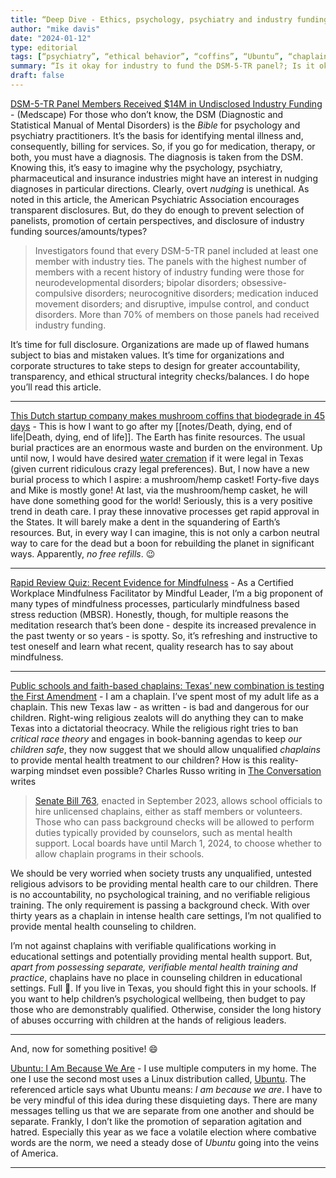 ```yaml
---
title: “Deep Dive - Ethics, psychology, psychiatry and industry funding; cool biodegradable coffins; Ubuntu; Chaplains replacing school counselors”
author: "mike davis"
date: "2024-01-12"
type: editorial
tags: [“psychiatry”, “ethical behavior”, “coffins”, “Ubuntu”, “chaplains”, “counselors”, “texas”] 
summary: “Is it okay for industry to fund the DSM-5-TR panel?; Is it okay for chaplains to replace school counselors?; Is it time to order your biodegradable coffin?; and, others!”
draft: false
---
```


[DSM-5-TR Panel Members Received $14M in Undisclosed Industry Funding](https://www.medscape.com/viewarticle/dsm-5-panel-members-received-14m-undisclosed-industry-2024a10000pa) - (Medscape) For those who don’t know, the DSM (Diagnostic and Statistical Manual of Mental Disorders) is the *Bible* for  psychology and psychiatry practitioners. It’s the basis for identifying mental illness and, consequently, billing for services. So, if you go for medication, therapy, or both, you must have a diagnosis. The diagnosis is taken from the DSM. Knowing this, it’s easy to imagine why the psychology, psychiatry, pharmaceutical and insurance industries might have an interest in nudging diagnoses in particular directions. Clearly, overt *nudging* is unethical. As noted in this article, the American Psychiatric Association encourages transparent disclosures. But, do they do enough to prevent selection of panelists, promotion of certain perspectives, and disclosure of industry funding sources/amounts/types?
> Investigators found that every DSM-5-TR panel included at least one member with industry ties. The panels with the highest number of members with a recent history of industry funding were those for neurodevelopmental disorders; bipolar disorders; obsessive-compulsive disorders; neurocognitive disorders; medication induced movement disorders; and disruptive, impulse control, and conduct disorders. More than 70% of members on those panels had received industry funding.

It’s time for full disclosure. Organizations are made up of flawed humans subject to bias and mistaken values. It’s time for organizations and corporate structures to take steps to design for greater accountability, transparency, and ethical structural integrity checks/balances. I do hope you’ll read this article. 

***

[This Dutch startup company makes mushroom coffins that biodegrade in 45 days](https://www.usatoday.com/story/money/2023/05/25/coffins-made-from-mushrooms-cost-availability/70255979007/) - This is how I want to go after my [[notes/Death, dying, end of life|Death, dying, end of life]]. The Earth has finite resources. The usual burial practices are an enormous waste and burden on the environment. Up until now, I would have desired [water cremation](https://en.m.wikipedia.org/wiki/Water_cremation) if it were legal in Texas (given current  ridiculous crazy legal preferences). But, I now have a new burial process to which I aspire: a mushroom/hemp casket! Forty-five days and Mike is mostly gone! At last, via the mushroom/hemp casket, he will have done something good for the world! Seriously, this is a very positive trend in death care. I pray these innovative processes get rapid approval in the States. It will barely make a dent in the squandering of Earth’s resources. But, in every way I can imagine, this is not only a carbon neutral way to care for the dead but a boon for rebuilding the planet in significant ways. Apparently, *no free refills*. :wink:

***

[Rapid Review Quiz: Recent Evidence for Mindfulness](https://reference.medscape.com/viewarticle/996842) - As a Certified Workplace Mindfulness Facilitator by Mindful Leader, I’m a big proponent of many types of mindfulness processes, particularly mindfulness based stress reduction (MBSR). Honestly, though, for multiple reasons the meditation research that’s been done - despite its increased prevalence in the past twenty or so years - is spotty. So, it’s refreshing and instructive to test oneself and learn what recent, quality research has to say about mindfulness. 

***

[Public schools and faith-based chaplains: Texas’ new combination is testing the First Amendment](https://theconversation.com/public-schools-and-faith-based-chaplains-texas-new-combination-is-testing-the-first-amendment-215132#:~:) - I am a chaplain. I’ve spent most of my adult life as a chaplain. This new Texas law - as written - is bad and dangerous for our children. Right-wing religious zealots will do anything they can to make Texas into a dictatorial theocracy. While the religious right tries to ban *critical race theory* and engages in book-banning agendas to keep *our children safe*, they now suggest that we should allow unqualified *chaplains* to provide mental health treatment to our children? How is this reality-warping mindset even possible? Charles Russo writing in [ The Conversation](https://theconversation.com/public-schools-and-faith-based-chaplains-texas-new-combination-is-testing-the-first-amendment-215132#:~:) writes
> [Senate Bill 763](https://legiscan.com/TX/text/SB763/id/2686268), enacted in September 2023, allows school officials to hire unlicensed chaplains, either as staff members or volunteers. Those who can pass background checks will be allowed to perform duties typically provided by counselors, such as mental health support. Local boards have until March 1, 2024, to choose whether to allow chaplain programs in their schools. 

 
We should be very worried when society trusts any unqualified, untested religious advisors to be providing mental health care to our children. There is no accountability, no psychological training, and no verifiable religious training. The only requirement is passing a background check. With over thirty years as a chaplain in intense health care settings, I’m not qualified to provide mental health counseling to children. 

I’m not against chaplains with verifiable qualifications working in educational settings and potentially providing mental health support. But, *apart from possessing separate, verifiable mental health training and practice*, chaplains have no place in counseling children in educational settings. Full 🛑. If you live in Texas, you should fight this in your schools. If you want to help children’s psychological wellbeing, then budget to pay those who are demonstrably qualified. Otherwise, consider the long history of abuses occurring with children at the hands of religious leaders. 

***

And, now for something positive! :smile:

[Ubuntu: I Am Because We Are](https://www.lionsroar.com/ubuntu-i-am-because-we-are/) - I use multiple computers in my home. The one I use the second most uses a Linux distribution called, [Ubuntu]([https://ubuntu.com](https://ubuntu.com/)). The referenced article says what Ubuntu means: *I am because we are*. I have to be very mindful of this idea during these disquieting days. There are many messages telling us that we are separate from one another and should be separate. Frankly, I don’t like the promotion of separation agitation and hatred. Especially this year as we face a volatile election where combative words are the norm, we need a steady dose of *Ubuntu* going into the veins of America.

***


